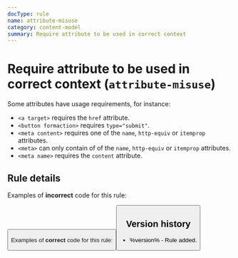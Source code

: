 ```yaml
---
docType: rule
name: attribute-misuse
category: content-model
summary: Require attribute to be used in correct context
---
```


# Require attribute to be used in correct context (`attribute-misuse`)

Some attributes have usage requirements, for instance:

- `<a target>` requires the `href` attribute.
- `<button formaction>` requires `type="submit"`.
- `<meta content>` requires one of the `name`, `http-equiv` or `itemprop` attributes.
- `<meta>` can only contain of of the `name`, `http-equiv` or `itemprop` attributes.
- `<meta name>` requires the `content` attribute.

## Rule details

Examples of **incorrect** code for this rule:

<validate name="incorrect" rules="attribute-misuse">
    <a target="_blank">
    <button type="button" formaction="post">
    <meta name=".." http-equiv="..">
</validate>

Examples of **correct** code for this rule:

<validate name="correct" rules="attribute-misuse">
    <a href=".." target="_blank">
    <button type="submit" formaction="post">
    <meta name=".." content="..">
    <meta http-equiv=".." content="..">
</validate>

## Version history

- %version% - Rule added.
